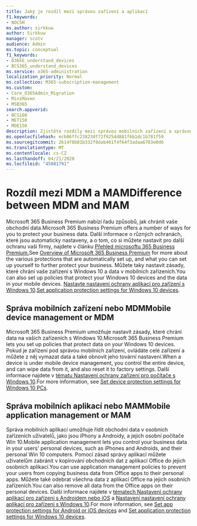 ```yaml
---
title: Jaký je rozdíl mezi správou zařízení a aplikací
f1.keywords:
- NOCSH
ms.author: sirkkuw
author: Sirkkuw
manager: scotv
audience: Admin
ms.topic: conceptual
f1_keywords:
- O365E_understand_devices
- BCS365_understand_devices
ms.service: o365-administration
localization_priority: Normal
ms.collection: M365-subscription-management
ms.custom:
- Core_O365Admin_Migration
- MiniMaven
- MSB365
search.appverid:
- BCS160
- MET150
- MOE150
description: Zjistěte rozdíly mezi správou mobilních zařízení a správou mobilních aplikací nebo MDM a MAM.
ms.openlocfilehash: ecb06ffc23823df72f9254d881f6b1dc1b781f59
ms.sourcegitcommit: 2614f8b81b332f8dab461f4f64f3adaa6703e0d6
ms.translationtype: MT
ms.contentlocale: cs-CZ
ms.lasthandoff: 04/21/2020
ms.locfileid: "45081791"
---
```

# <a name="difference-between-mdm-and-mam"></a><span data-ttu-id="010a2-103">Rozdíl mezi MDM a MAM</span><span class="sxs-lookup"><span data-stu-id="010a2-103">Difference between MDM and MAM</span></span>

<span data-ttu-id="010a2-104">Microsoft 365 Business Premium nabízí řadu způsobů, jak chránit vaše obchodní data.</span><span class="sxs-lookup"><span data-stu-id="010a2-104">Microsoft 365 Business Premium offers a number of ways for you to protect your business data.</span></span> <span data-ttu-id="010a2-105">Další informace o různých ochranách, které jsou automaticky nastaveny, a o tom, co si můžete nastavit pro další ochranu vaší firmy, najdete v článku [Přehled microsoftu 365 Business Premium.](../microsoft-365-business-overview.md)</span><span class="sxs-lookup"><span data-stu-id="010a2-105">See [Overview of Microsoft 365 Business Premium](../microsoft-365-business-overview.md) for more about the various protections that are automatically set up, and what you can set up yourself to further protect your business.</span></span> <span data-ttu-id="010a2-106">Můžete taky nastavit zásady, které chrání vaše zařízení s Windows 10 a data v mobilních zařízeních.</span><span class="sxs-lookup"><span data-stu-id="010a2-106">You can also set up policies that protect your Windows 10 devices and the data in your mobile devices.</span></span>
<span data-ttu-id="010a2-107">[Nastavte nastavení ochrany aplikací pro zařízení s Windows 10](../protection-settings-for-windows-10-devices.md).</span><span class="sxs-lookup"><span data-stu-id="010a2-107">[Set application protection settings for Windows 10 devices](../protection-settings-for-windows-10-devices.md).</span></span>

## <a name="mobile-device-management-or-mdm"></a><span data-ttu-id="010a2-108">Správa mobilních zařízení nebo MDM</span><span class="sxs-lookup"><span data-stu-id="010a2-108">Mobile device management or MDM</span></span>

<span data-ttu-id="010a2-109">Microsoft 365 Business Premium umožňuje nastavit zásady, které chrání data na vašich zařízeních s Windows 10.</span><span class="sxs-lookup"><span data-stu-id="010a2-109">Microsoft 365 Business Premium lets you set up policies that protect data on your Windows 10 devices.</span></span> <span data-ttu-id="010a2-110">Pokud je zařízení pod správou mobilních zařízení, ovládáte celé zařízení a můžete z něj vymazat data a také obnovit jeho tovární nastavení.</span><span class="sxs-lookup"><span data-stu-id="010a2-110">When a device is under mobile device management, you control the entire device, and can wipe data from it, and also reset it to factory settings.</span></span> <span data-ttu-id="010a2-111">Další informace najdete v [tématu Nastavení ochrany zařízení pro počítače s Windows 10](../protection-settings-for-windows-10-pcs.md).</span><span class="sxs-lookup"><span data-stu-id="010a2-111">For more information, see [Set device protection settings for Windows 10 PCs](../protection-settings-for-windows-10-pcs.md).</span></span>

## <a name="mobile-application-management-or-mam"></a><span data-ttu-id="010a2-112">Správa mobilních aplikací nebo MAM</span><span class="sxs-lookup"><span data-stu-id="010a2-112">Mobile application management or MAM</span></span>

<span data-ttu-id="010a2-113">Správa mobilních aplikací umožňuje řídit obchodní data v osobních zařízeních uživatelů, jako jsou iPhony a Androidy, a jejich osobní počítače Win 10.</span><span class="sxs-lookup"><span data-stu-id="010a2-113">Mobile application management lets you control your business data in your users' personal devices, such as iPhones and Androids, and their personal Win 10 computers.</span></span> <span data-ttu-id="010a2-114">Pomocí zásad správy aplikací můžete uživatelům zabránit v kopírování obchodních dat z aplikací Office do jejich osobních aplikací.</span><span class="sxs-lookup"><span data-stu-id="010a2-114">You can use application management policies to prevent your users from copying business data from Office apps to their personal apps.</span></span> <span data-ttu-id="010a2-115">Můžete také odebrat všechna data z aplikací Office na jejich osobních zařízeních.</span><span class="sxs-lookup"><span data-stu-id="010a2-115">You can also remove all data from the Office apps on their personal devices.</span></span> <span data-ttu-id="010a2-116">Další informace najdete v [tématech Nastavení ochrany aplikací pro zařízení s Androidem nebo iOS](../app-protection-settings-for-android-and-ios.md) a [Nastavení nastavení ochrany aplikací pro zařízení s Windows 10](../protection-settings-for-windows-10-devices.md).</span><span class="sxs-lookup"><span data-stu-id="010a2-116">For more information, see [Set app protection settings for Android or iOS devices](../app-protection-settings-for-android-and-ios.md) and [Set application protection settings for Windows 10 devices](../protection-settings-for-windows-10-devices.md).</span></span>
